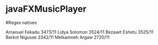# javaFXMusicPlayer

#Regex natives


Amanuel Fekadu     3473/11
Lidya Solomon      3524/11
Bezawit Eshetu     3525/11
Barkot Nigusse     3342/11
Melkamneh Argaw    2720/11
